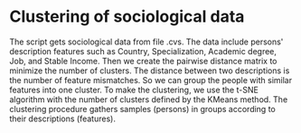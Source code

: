 # Clustering of sociological data
The script gets sociological data from file .cvs. The data include persons' description features such as Country, Specialization, Academic degree, Job, and Stable Income. Then we create the pairwise distance matrix to minimize the number of clusters. The distance between two descriptions is the number of feature mismatches. So we can group the people with similar features into one cluster. To make the clustering, we use the t-SNE algorithm with the number of clusters defined by the KMeans method. The clustering procedure gathers samples (persons) in groups according to their descriptions (features).
